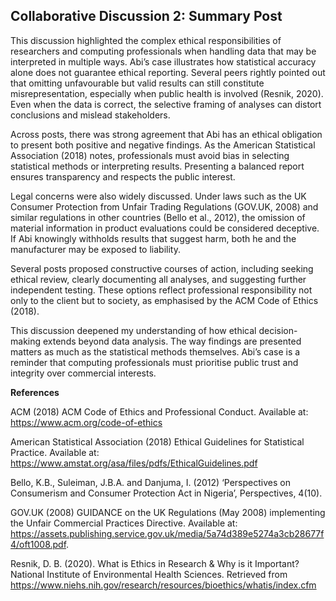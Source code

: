 ## Collaborative Discussion 2: Summary Post  

This discussion highlighted the complex ethical responsibilities of researchers and computing professionals when handling data that may be interpreted in multiple ways. Abi’s case illustrates how statistical accuracy alone does not guarantee ethical reporting. Several peers rightly pointed out that omitting unfavourable but valid results can still constitute misrepresentation, especially when public health is involved (Resnik, 2020). Even when the data is correct, the selective framing of analyses can distort conclusions and mislead stakeholders.

Across posts, there was strong agreement that Abi has an ethical obligation to present both positive and negative findings. As the American Statistical Association (2018) notes, professionals must avoid bias in selecting statistical methods or interpreting results. Presenting a balanced report ensures transparency and respects the public interest.

Legal concerns were also widely discussed. Under laws such as the UK Consumer Protection from Unfair Trading Regulations (GOV.UK, 2008) and similar regulations in other countries (Bello et al., 2012), the omission of material information in product evaluations could be considered deceptive. If Abi knowingly withholds results that suggest harm, both he and the manufacturer may be exposed to liability.

Several posts proposed constructive courses of action, including seeking ethical review, clearly documenting all analyses, and suggesting further independent testing. These options reflect professional responsibility not only to the client but to society, as emphasised by the ACM Code of Ethics (2018).

This discussion deepened my understanding of how ethical decision-making extends beyond data analysis. The way findings are presented matters as much as the statistical methods themselves. Abi’s case is a reminder that computing professionals must prioritise public trust and integrity over commercial interests.


**References**

ACM (2018) ACM Code of Ethics and Professional Conduct. Available at: https://www.acm.org/code-of-ethics

American Statistical Association (2018) Ethical Guidelines for Statistical Practice. Available at: https://www.amstat.org/asa/files/pdfs/EthicalGuidelines.pdf

Bello, K.B., Suleiman, J.B.A. and Danjuma, I. (2012) ‘Perspectives on Consumerism and Consumer Protection Act in Nigeria’, Perspectives, 4(10).

GOV.UK (2008) GUIDANCE on the UK Regulations (May 2008) implementing the Unfair Commercial Practices Directive. Available at: https://assets.publishing.service.gov.uk/media/5a74d389e5274a3cb28677f4/oft1008.pdf.

Resnik, D. B. (2020). What is Ethics in Research & Why is it Important? National Institute of Environmental Health Sciences. Retrieved from https://www.niehs.nih.gov/research/resources/bioethics/whatis/index.cfm

